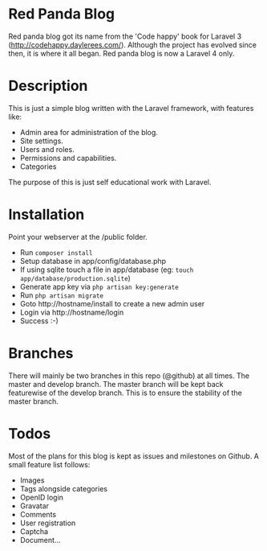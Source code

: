 Red Panda Blog
==============
Red panda blog got its name from the 'Code happy' book for Laravel 3 (http://codehappy.daylerees.com/). Although the project has evolved since then, it is where it all began. Red panda blog is now a Laravel 4 only.


Description
===========
This is just a simple blog written with the Laravel framework, with features like:
  * Admin area for administration of the blog.
  * Site settings.
  * Users and roles.
  * Permissions and capabilities.
  * Categories

The purpose of this is just self educational work with Laravel. 


Installation
============
Point your webserver at the /public folder.

* Run `composer install`
* Setup database in app/config/database.php
* If using sqlite touch a file in app/database (eg: `touch app/database/production.sqlite`)
* Generate app key via `php artisan key:generate` 
* Run `php artisan migrate`
* Goto http://hostname/install to create a new admin user
* Login via http://hostname/login
* Success :-)


Branches
========
There will mainly be two branches in this repo (@github) at all times. The master and develop branch.
The master branch will be kept back featurewise of the develop branch. This is to ensure the stability of the master branch.


Todos
=====
Most of the plans for this blog is kept as issues and milestones on Github. A small feature list follows:

* Images
* Tags alongside categories
* OpenID login
* Gravatar
* Comments
* User registration
* Captcha
* Document...

